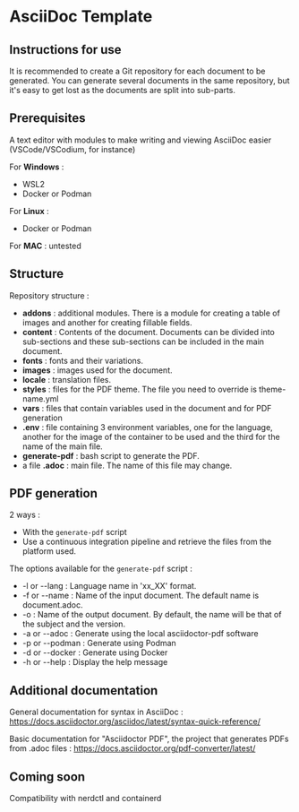 # AsciiDoc Template

## Instructions for use

It is recommended to create a Git repository for each document to be generated. 
You can generate several documents in the same repository, but it's easy to get 
lost as the documents are split into sub-parts.

## Prerequisites

A text editor with modules to make writing and viewing AsciiDoc easier 
(VSCode/VSCodium, for instance)

For **Windows** :
- WSL2
- Docker or Podman

For **Linux** :
- Docker or Podman

For **MAC** : untested

## Structure

Repository structure :
- **addons** : additional modules. There is a module for creating a table of 
images and another for creating fillable fields.
- **content** : Contents of the document. Documents can be divided into 
sub-sections and these sub-sections can be included in the main document.
- **fonts** : fonts and their variations. 
- **images** : images used for the document.
- **locale** : translation files.
- **styles** : files for the PDF theme. The file you need to override is 
theme-name.yml
- **vars** : files that contain variables used in the document and for PDF 
generation
- **.env** : file containing 3 environment variables, one for the language, 
another for the image of the container to be used and the third for the name of 
the main file.
- **generate-pdf** : bash script to generate the PDF.
- a file **.adoc** : main file. The name of this file may change.

## PDF generation

2 ways :
- With the `generate-pdf` script
- Use a continuous integration pipeline and retrieve the files from the 
platform used.

The options available for the `generate-pdf` script :
- -l or --lang : Language name in 'xx_XX' format.
- -f or --name : Name of the input document. The default name is document.adoc.
- -o : Name of the output document. By default, the name will be that of the 
subject and the version.
- -a or --adoc : Generate using the local asciidoctor-pdf software
- -p or --podman : Generate using Podman
- -d or --docker : Generate using Docker
- -h or --help : Display the help message

## Additional documentation

General documentation for syntax in AsciiDoc : https://docs.asciidoctor.org/asciidoc/latest/syntax-quick-reference/

Basic documentation for "Asciidoctor PDF", the project that generates PDFs from .adoc files : https://docs.asciidoctor.org/pdf-converter/latest/

## Coming soon

Compatibility with nerdctl and containerd


